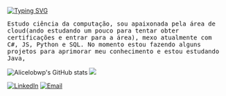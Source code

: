 <p float="left">
   <a href="https://git.io/typing-svg"><img src="https://readme-typing-svg.demolab.com?font=Fira+Code&pause=1000&color=a21048&random=false&width=499&height=40&lines=Oie%2F+me+chamo+Mariah+Alice" alt="Typing SVG" /></a>
    <samp>
      <p float="left">

<samp> Estudo ciência da computação, sou apaixonada pela área de cloud(ando estudando um pouco para tentar obter certificações e entrar para a área), mexo atualmente com C#, JS, Python e SQL. No momento estou fazendo alguns projetos para aprimorar meu conhecimento e estou estudando Java, <samp>



![Alicelobwp's GitHub stats](https://github-readme-stats.vercel.app/api?username=alicelobwp&theme=swift&show_icons=true)
![](https://github-readmestats.vercel.app/api/pin?username=alicelobwp&repo=github-read-me-stats&cache-seconds86400&theme=swift)

[![LinkedIn](https://img.shields.io/badge/-LinkedIn-000?style=for-the-badge&logo=linkedin&logoColor=#ec5c8d&color:1)](https://www.linkedin.com/in/mariah-alice-pereira-b994ba327/)
[![Email](https://img.shields.io/badge/Gmail-000?style=for-the-badge&logo=gmail&logoColor=#ec5c8d&color:1)](loboalicepereira@gmail.com)
